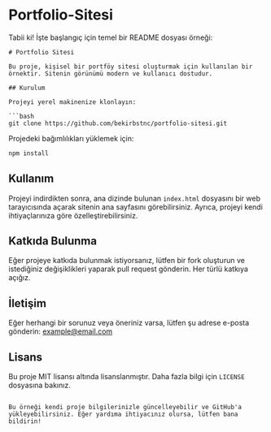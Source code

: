 # Portfolio-Sitesi

Tabii ki! İşte başlangıç için temel bir README dosyası örneği:

```
# Portfolio Sitesi

Bu proje, kişisel bir portföy sitesi oluşturmak için kullanılan bir örnektir. Sitenin görünümü modern ve kullanıcı dostudur.

## Kurulum

Projeyi yerel makinenize klonlayın:

```bash
git clone https://github.com/bekirbstnc/portfolio-sitesi.git
```

Projedeki bağımlılıkları yüklemek için:

```bash
npm install
```

## Kullanım

Projeyi indirdikten sonra, ana dizinde bulunan `index.html` dosyasını bir web tarayıcısında açarak sitenin ana sayfasını görebilirsiniz. Ayrıca, projeyi kendi ihtiyaçlarınıza göre özelleştirebilirsiniz.

## Katkıda Bulunma

Eğer projeye katkıda bulunmak istiyorsanız, lütfen bir fork oluşturun ve istediğiniz değişiklikleri yaparak pull request gönderin. Her türlü katkıya açığız.

## İletişim

Eğer herhangi bir sorunuz veya öneriniz varsa, lütfen şu adrese e-posta gönderin: example@email.com

## Lisans

Bu proje MIT lisansı altında lisanslanmıştır. Daha fazla bilgi için `LICENSE` dosyasına bakınız.
```

Bu örneği kendi proje bilgilerinizle güncelleyebilir ve GitHub'a yükleyebilirsiniz. Eğer yardıma ihtiyacınız olursa, lütfen bana bildirin!
